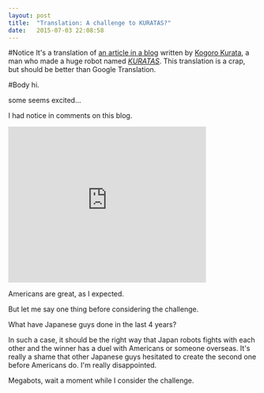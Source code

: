 ```yaml
---
layout: post
title:  "Translation: A challenge to KURATAS?"
date:   2015-07-03 22:08:58
---
```

#Notice
It's a translation of [an article in a blog](http://monkeyfarm.cocolog-nifty.com/nandemo/2015/07/post-ff62.html)
written by [Kogoro Kurata](https://www.youtube.com/watch?v=jCxbD67WhGc), a man
who made a huge robot named [_KURATAS_](http://suidobashijuko.jp/). This
translation is a crap, but should be better than Google Translation.

#Body
hi.

some seems excited...

I had notice in comments on this blog.

<iframe width="400" height="315" src="https://www.youtube.com/embed/XVJTGLL2SnI" frameborder="0" allowfullscreen></iframe>

Americans are great, as I expected.

But let me say one thing before considering the challenge.

What have Japanese guys done in the last 4 years?

In such a case, it should be the right way that Japan robots fights with each
other and the winner has a duel with Americans or someone overseas. It's really
a shame that other Japanese guys hesitated to create the second one before
Americans do. I'm really disappointed.

Megabots, wait a moment while I consider the challenge.
